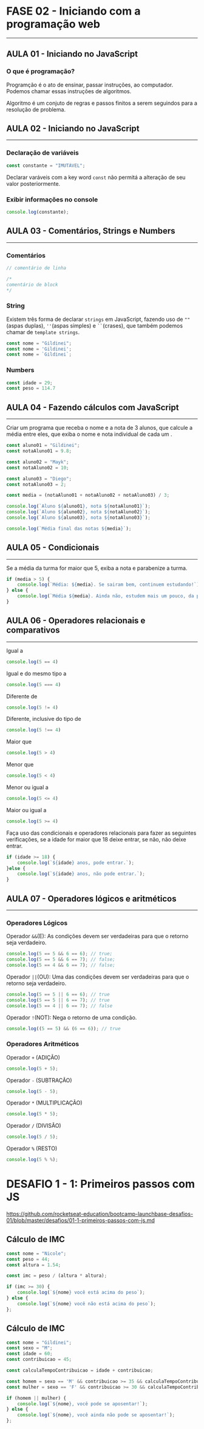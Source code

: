 # FASE 02 - Iniciando com a programação web
---
## AULA 01 - Iniciando no JavaScript
### O que é programação?
Programção é o ato de ensinar, passar instruções, ao computador. Podemos chamar essas instruções de algoritmos.

Algoritmo é um conjuto de regras e passos finitos a serem seguindos para a resolução de problema.

## AULA 02 - Iniciando no JavaScript
---

### Declaração de variáveis

```js
const constante = "IMUTÁVEL";
```
Declarar varáveis com a key word `const` não permitá a alteração de seu valor posteriormente.

### Exibir informações no console
```js
console.log(constante);
```

## AULA 03 - Comentários, Strings e Numbers
---

### Comentários
```js
// comentário de linha
```
```js
/*
comentário de block
*/
```
### String
Existem três forma de declarar `strings` em JavaScript, fazendo uso de `""`(aspas duplas), `''`(aspas simples) e ` `` `(crases), que também podemos chamar de `template strings`.

```js
const nome = "Gildinei";
const nome = 'Gildinei';
const nome = `Gildinei`;
```
### Numbers
```js
const idade = 29;
const peso = 114.7
```

## AULA 04 - Fazendo cálculos com JavaScript
---
Criar um programa que receba o nome e a nota de 3 alunos, que calcule a média entre eles, que exiba o nome e nota individual de cada um .

```js
const aluno01 = "Gildinei";
const notaAluno01 = 9.8;

const aluno02 = "Mayk";
const notaAluno02 = 10;

const aluno03 = "Diego";
const notaAluno03 = 2;

const media = (notaAluno01 + notaAluno02 + notaAluno03) / 3;

console.log(`Aluno ${aluno01}, nota ${notaAluno01}`);
console.log(`Aluno ${aluno02}, nota ${notaAluno02}`);
console.log(`Aluno ${aluno03}, nota ${notaAluno03}`);

console.log(`Média final das notas ${media}`);
```

## AULA 05 - Condicionais
---
Se a média da turma for maior que 5, exiba a nota e parabenize a turma.
```js
if (media > 5) {
    console.log(`Média: ${media}. Se sairam bem, continuem estudando!`);
} else {
    console.log(`Média ${media}. Ainda não, estudem mais um pouco, da pra melhorar.`);
}
```

## AULA 06 - Operadores relacionais e comparativos
---
Igual a
```js
console.log(5 == 4)
```

Igual e do mesmo tipo a
```js
console.log(5 === 4)
```

Diferente de
```js
console.log(5 != 4)
```

Diferente, inclusive do tipo de
```js
console.log(5 !== 4)
```

Maior que
```js
console.log(5 > 4)
```

Menor que
```js
console.log(5 < 4)
```

Menor ou igual a
```js
console.log(5 <= 4)
```

Maior ou igual a
```js
console.log(5 >= 4)
```
Faça uso das condicionais e operadores relacionais para fazer as seguintes verificações, se a idade for maior que 18 deixe entrar, se não, não deixe entrar.
```js
if (idade >= 18) {
    console.log(`${idade} anos, pode entrar.`);
}else {
    console.log(`${idade} anos, não pode entrar.`);
}
```

## AULA 07 - Operadores lógicos e aritméticos
---
### Operadores Lógicos
Operador `&&`(E): As condições devem ser verdadeiras para que o retorno seja verdadeiro.
```js
console.log(5 == 5 && 6 == 6); // true;
console.log(5 == 5 && 6 == 7); // false;
console.log(5 == 4 && 6 == 7); // false;
```

Operador `||`(OU): Uma das condições devem ser verdadeiras para que o retorno seja verdadeiro.
```js
console.log(5 == 5 || 6 == 6); // true
console.log(5 == 5 || 6 == 7); // true
console.log(5 == 4 || 6 == 7); // false
```

Operador `!`(NOT): Nega o retorno de uma condição.
```js
console.log((5 == 5) && (6 == 6)); // true
```

### Operadores Aritméticos
Operador `+` (ADIÇÃO)
```js
console.log(5 + 5);
```

Operador `-` (SUBTRAÇÃO)
```js
console.log(5 - 5);
```

Operador `*` (MULTIPLICAÇÃO)
```js
console.log(5 * 5);
```

Operador `/` (DIVISÃO)
```js
console.log(5 / 5);
```

Operador `%` (RESTO)
```js
console.log(5 % %);
```

# DESAFIO 1 - 1: Primeiros passos com JS
https://github.com/rocketseat-education/bootcamp-launchbase-desafios-01/blob/master/desafios/01-1-primeiros-passos-com-js.md

## Cálculo de IMC
```js
const nome = "Nicole";
const peso = 44;
const altura = 1.54;

const imc = peso / (altura * altura);

if (imc >= 30) {
    console.log(`${nome} você está acima do peso`);
} else {
    console.log(`${nome} você não está acima do peso`);
};
```

## Cálculo de IMC

```js
const nome = "Gildinei";
const sexo = "M";
const idade = 60;
const contribuicao = 45;

const calculaTempoContribuicao = idade + contribuicao;

const homem = sexo == 'M' && contribuicao >= 35 && calculaTempoContribuicao >= 95
const mulher = sexo == 'F' && contribuicao >= 30 && calculaTempoContribuicao >= 85

if (homem || mulher) {
    console.log(`${nome}, você pode se aposentar!`);
} else {
    console.log(`${nome}, você ainda não pode se aposentar!`);
};
```